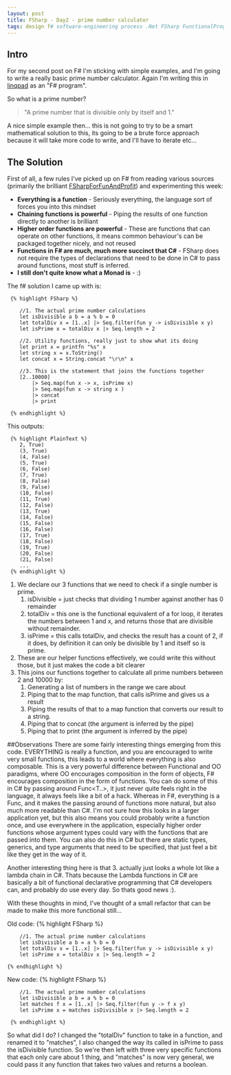 ```yaml
---
layout: post
title: FSharp - Day2 - prime number calculator
tags: design f# software-engineering process .Net FSharp FunctionalProgramming
---
```


## Intro
For my second post on F# I'm sticking with simple examples, and I'm going to write a really basic prime number calculator. Again I'm writing this in [linqpad](https://www.linqpad.net/) as an "F# program".

So what is a prime number?

> "A prime number that is divisible only by itself and 1."

A nice simple example then... this is not going to try to be a smart mathematical solution to this, its going to be a brute force approach because it will take more code to write, and I'll have to iterate etc...

## The Solution
First of all, a few rules I've picked up on F# from reading various sources (primarily the brilliant [FSharpForFunAndProfit](https://fsharpforfunandprofit.com)) and experimenting this week:

* **Everything is a function** - Seriously everything, the language sort of forces you into this mindset
* **Chaining functions is powerful** - Piping the results of one function directly to another is brilliant
* **Higher order functions are powerful** - These are functions that can operate on other functions, it means common behaviour's can be packaged together nicely, and not reused
* **Functions in F# are much, much more succinct that C#** - FSharp does not require the types of declarations that need to be done in C# to pass around functions, most stuff is inferred.
* **I still don't quite know what a Monad is** - :)

The f# solution I came up with is:

     {% highlight FSharp %}

        //1. The actual prime number calculations
        let isDivisible a b = a % b = 0
        let totalDiv x = [1..x] |> Seq.filter(fun y -> isDivisible x y) 
        let isPrime x = totalDiv x |> Seq.length = 2

        //2. Utility functions, really just to show what its doing
        let print x = printfn "%s" x
        let string x = x.ToString()
        let concat x = String.concat "\r\n" x

        //3. This is the statement that joins the functions together
        [2..10000] 
            |> Seq.map(fun x -> x, isPrime x) 
            |> Seq.map(fun x -> string x ) 
            |> concat 
            |> print

     {% endhighlight %}

This outputs:

     {% highlight PlainText %}
        2, True)
        (3, True)
        (4, False)
        (5, True)
        (6, False)
        (7, True)
        (8, False)
        (9, False)
        (10, False)
        (11, True)
        (12, False)
        (13, True)
        (14, False)
        (15, False)
        (16, False)
        (17, True)
        (18, False)
        (19, True)
        (20, False)
        (21, False)
        ...
     {% endhighlight %}

1. We declare our 3 functions that we need to check if a single number is prime.
    1. isDivisible = just checks that dividing 1 number against another has 0 remainder
    2. totalDiv = this one is the functional equivalent of a for loop, it iterates the numbers between 1 and x, and returns those that are divisible without remainder.
    3. isPrime = this calls totalDiv, and checks the result has a count of 2, if it does, by definition it can only be divisible by 1 and itself so is prime.
2. These are our helper functions effectively, we could write this without those, but it just makes the code a bit clearer
3. This joins our functions together to calculate all prime numbers between 2 and 10000 by:
    1. Generating a list of numbers in the range we care about
    2. Piping that to the map function, that calls isPrime and gives us a result
    3. Piping the results of that to a map function that converts our result to a string.
    4. Piping that to concat (the argument is inferred by the pipe)
    5. Piping that to print (the argument is inferred by the pipe)

##Observations
There are some fairly interesting things emerging from this code. EVERYTHING is really a function, and you are encouraged to write very small functions, this leads to a world where everything is also composable. This is a very powerful difference between Functional and OO paradigms, where OO encourages composition in the form of objects, F# encourages composition in the form of functions. You can do some of this in C# by passing around Func<T..>, it just never quite feels right in the language, it always feels like a bit of a hack. Whereas in F#, everything is a Func, and it makes the passing around of functions more natural, but also much more readable than C#. I'm not sure how this looks in a larger application yet, but this also means you could probably write a function once, and use everywhere in the application, especially higher order functions whose argument types could vary with the functions that are passed into them. You can also do this in C# but there are static types, generics, and type arguments that need to be specified, that just feel a bit like they get in the way of it.

Another interesting thing here is that 3. actually just looks a whole lot like a lambda chain in C#. Thats because the Lambda functions in C# are basically a bit of functional declarative programming that C# developers can, and probably do use every day. So thats good news :).

With these thoughts in mind, I've thought of a small refactor that can be made to make this more functional still...

Old code:
    {% highlight FSharp %}

        //1. The actual prime number calculations
        let isDivisible a b = a % b = 0
        let totalDiv x = [1..x] |> Seq.filter(fun y -> isDivisible x y) 
        let isPrime x = totalDiv x |> Seq.length = 2
    
    {% endhighlight %}

New code:
     {% highlight FSharp %}

        //1. The actual prime number calculations
        let isDivisible a b = a % b = 0
        let matches f x = [1..x] |> Seq.filter(fun y -> f x y) 
        let isPrime x = matches isDivisible x |> Seq.length = 2

     {% endhighlight %}

So what did I do? I changed the "totalDiv" function to take in a function, and renamed it to "matches", I also changed the way its called in isPrime to pass the isDivisible function. So we're then left with three very specific functions that each only care about 1 thing, and "matches" is now very general, we could pass it any function that takes two values and returns a boolean.








